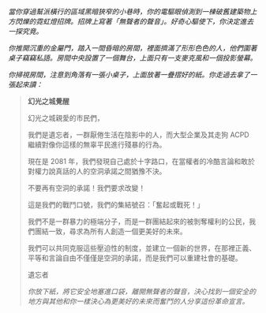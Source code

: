 _當你穿過幫派橫行的區域黑暗狹窄的小巷時，你的電驅眼偵測到一棟破舊建築物上方閃爍的霓虹燈招牌。招牌上寫著「無聲者的聲音」。好奇心驅使下，你決定進去一探究竟。_

_你推開沉重的金屬門，踏入一間昏暗的房間，裡面擠滿了形形色色的人，他們圍著桌子竊竊私語。房間中央設置了一個舞台，上面只有一支麥克風和一個投影螢幕。_

_你掃視房間，注意到角落有一張小桌子，上面放著一疊摺好的紙。你走過去拿了一張起來讀：_

> **幻光之城覺醒**
>
> 幻光之城親愛的市民們，
>
> 我們是遺忘者，一群厭倦生活在陰影中的人，而大型企業及其走狗 ACPD 繼續對像你這樣的無辜平民進行殘暴的行為。
>
> 現在是 2081 年，我們發現自己處於十字路口，在當權者的冷酷言論和敢於對權力說真話的人的空洞承諾之間猶豫不決。
>
> 不要再有空洞的承諾！我們要求改變！
>
> 這是我們的戰鬥口號，我們的集結號召：「奮起或戰死！」
>
> 我們不是一群暴力的極端分子，而是一群團結起來的被剝奪權利的公民，我們團結一致，尋求為所有人創造一個更美好的未來。
>
> 我們可以共同克服這些壓迫性的制度，並建立一個新的世界，在那裡正義、平等和言論自由不僅僅是空洞的承諾，而是我們可以重建社會的基礎。
>
> 遺忘者
>
> _你放下紙，將它安全地塞進口袋，離開無聲者的聲音，決心找到一個安全的地方與其他和你一樣決心為更美好的未來而奮鬥的人分享這份革命宣言。_
